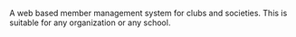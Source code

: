 A web based member management system for clubs and societies. This is suitable for any organization or any school.

